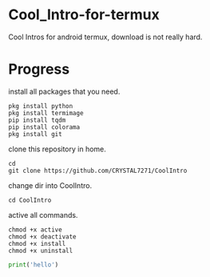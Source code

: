 # Cool_Intro-for-termux
Cool Intros for android termux, download is not really hard.
# Progress
install all packages that you need.
```
pkg install python
pkg install termimage
pip install tqdm
pip install colorama
pkg install git
```
clone this repository in home.
```
cd
git clone https://github.com/CRYSTAL7271/CoolIntro
```
change dir into CoolIntro.
```
cd CoolIntro
```
active all commands.
```
chmod +x active
chmod +x deactivate
chmod +x install
chmod +x uninstall
```
```python
print('hello')
```
